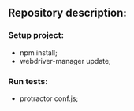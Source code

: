 ## Repository description:

### Setup project:
- npm install;
- webdriver-manager update;

### Run tests:
- protractor conf.js;
